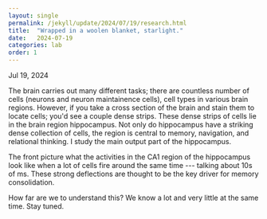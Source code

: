 ```yaml
---
layout: single
permalink: /jekyll/update/2024/07/19/research.html
title:  "Wrapped in a woolen blanket, starlight."
date:   2024-07-19
categories: lab
order: 1
---
```

Jul 19, 2024

The brain carries out many different tasks; there are countless number of cells (neurons and neuron maintainence cells), cell types in various brain regions. However, if you take a cross section of the brain and stain them to locate cells; you'd see a couple dense strips. These dense strips of cells lie in the brain region hippocampus. Not only do hippocampus have a striking dense collection of cells, the region is central to memory, navigation, and relational thinking. I study the main output part of the hippocampus.

The front picture what the activities in the CA1 region of the hippocampus look like when a lot of cells fire around the same time --- talking about 10s of ms. These strong deflections are thought to be the key driver for memory consolidation.

How far are we to understand this? We know a lot and very little at the same time. Stay tuned.


